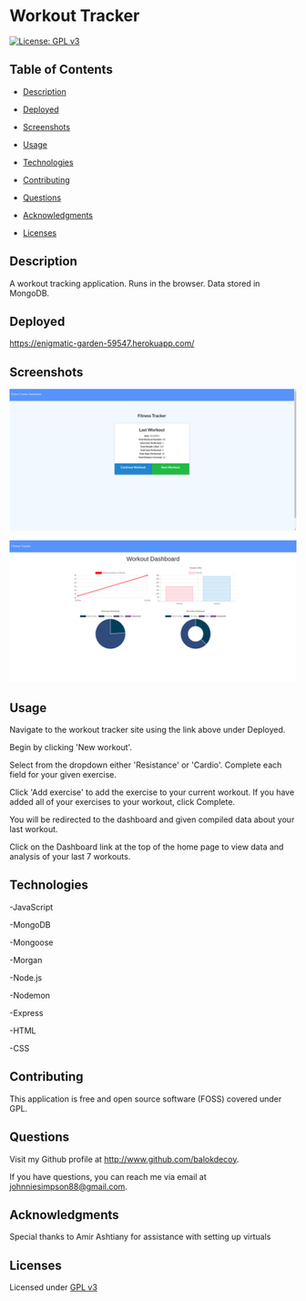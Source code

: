 # Workout Tracker

  [![License: GPL v3](https://img.shields.io/badge/License-GPLv3-blue.svg)](https://www.gnu.org/licenses/gpl-3.0)

  ## Table of Contents

  - [Description](#description)

  - [Deployed](#deployed)

  - [Screenshots](#screenshots)

  - [Usage](#usage)

  - [Technologies](#technologies)

  - [Contributing](#contributing)

  - [Questions](#questions)

  - [Acknowledgments](#acknowledgments)

  - [Licenses](#licenses)

  ## Description

  A workout tracking application. Runs in the browser. Data stored in MongoDB.

  ## Deployed

  https://enigmatic-garden-59547.herokuapp.com/ 

  ## Screenshots

  ![homepage](./public/screenshots/homepage.png)

  ![dashboard](./public/screenshots/dashboard.png)

  ## Usage

  Navigate to the workout tracker site using the link above under Deployed. 

  Begin by clicking 'New workout'. 

  Select from the dropdown either 'Resistance' or 'Cardio'. Complete each field for your given exercise. 

  Click 'Add exercise' to add the exercise to your current workout. If you have added all of your exercises to your workout, click Complete. 

  You will be redirected to the dashboard and given compiled data about your last workout. 

  Click on the Dashboard link at the top of the home page to view data and analysis of your last 7 workouts.

  ## Technologies

  -JavaScript

  -MongoDB

  -Mongoose

  -Morgan

  -Node.js

  -Nodemon

  -Express

  -HTML
  
  -CSS
  
  ## Contributing

  This application is free and open source software (FOSS) covered under GPL. 
  
  ## Questions

  Visit my Github profile at http://www.github.com/balokdecoy.

  If you have questions, you can reach me via email at johnniesimpson88@gmail.com.

  ## Acknowledgments

  Special thanks to Amir Ashtiany for assistance with setting up virtuals 

  ## Licenses
 Licensed under [GPL v3](https://www.gnu.org/licenses/gpl-3.0)

